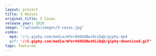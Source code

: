 ```yaml
---
layout: project
title: 5 Houses
original_title: 5 Casas
release_year: 2020
image: "/uploads/images/5-casas.jpg"
video:
  mp4: "//i.giphy.com/media/mFerAGOGUBwz0iiQqb/giphy.mp4
  gif: "//i.giphy.com/media/mFerAGOGUBwz0iiQqb/giphy-downsized.gif"
tags: featured
---
```

